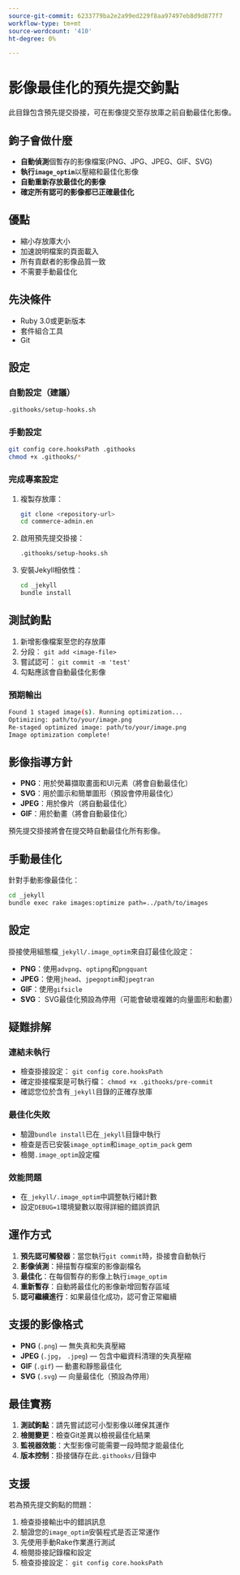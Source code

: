 ```yaml
---
source-git-commit: 6233779ba2e2a99ed229f8aa97497eb8d9d877f7
workflow-type: tm+mt
source-wordcount: '410'
ht-degree: 0%

---
```

# 影像最佳化的預先提交鉤點

此目錄包含預先提交掛接，可在影像提交至存放庫之前自動最佳化影像。

## 鉤子會做什麼

- **自動偵測**&#x200B;個暫存的影像檔案(PNG、JPG、JPEG、GIF、SVG)
- **執行`image_optim`**&#x200B;以壓縮和最佳化影像
- **自動重新存放最佳化的影像**
- **確定所有認可的影像都已正確最佳化**

## 優點

- 縮小存放庫大小
- 加速說明檔案的頁面載入
- 所有貢獻者的影像品質一致
- 不需要手動最佳化

## 先決條件

- Ruby 3.0或更新版本
- 套件組合工具
- Git

## 設定

### 自動設定（建議）

```bash
.githooks/setup-hooks.sh
```

### 手動設定

```bash
git config core.hooksPath .githooks
chmod +x .githooks/*
```

### 完成專案設定

1. 複製存放庫：

   ```bash
   git clone <repository-url>
   cd commerce-admin.en
   ```

2. 啟用預先提交掛接：

   ```bash
   .githooks/setup-hooks.sh
   ```

3. 安裝Jekyll相依性：

   ```bash
   cd _jekyll
   bundle install
   ```

## 測試鉤點

1. 新增影像檔案至您的存放庫
2. 分段： `git add <image-file>`
3. 嘗試認可： `git commit -m 'test'`
4. 勾點應該會自動最佳化影像

### 預期輸出

```bash
Found 1 staged image(s). Running optimization...
Optimizing: path/to/your/image.png
Re-staged optimized image: path/to/your/image.png
Image optimization complete!
```

## 影像指導方針

- **PNG**：用於熒幕擷取畫面和UI元素（將會自動最佳化）
- **SVG**：用於圖示和簡單圖形（預設會停用最佳化）
- **JPEG**：用於像片（將自動最佳化）
- **GIF**：用於動畫（將會自動最佳化）

預先提交掛接將會在提交時自動最佳化所有影像。

## 手動最佳化

針對手動影像最佳化：

```bash
cd _jekyll
bundle exec rake images:optimize path=../path/to/images
```

## 設定

掛接使用組態檔`_jekyll/.image_optim`來自訂最佳化設定：

- **PNG**：使用`advpng`、`optipng`和`pngquant`
- **JPEG**：使用`jhead`、`jpegoptim`和`jpegtran`
- **GIF**：使用`gifsicle`
- **SVG**： SVG最佳化預設為停用（可能會破壞複雜的向量圖形和動畫）

## 疑難排解

### 連結未執行

- 檢查掛接設定： `git config core.hooksPath`
- 確定掛接檔案是可執行檔： `chmod +x .githooks/pre-commit`
- 確認您位於含有`_jekyll`目錄的正確存放庫

### 最佳化失敗

- 驗證`bundle install`已在`_jekyll`目錄中執行
- 檢查是否已安裝`image_optim`和`image_optim_pack` gem
- 檢閱`.image_optim`設定檔

### 效能問題

- 在`_jekyll/.image_optim`中調整執行緒計數
- 設定`DEBUG=1`環境變數以取得詳細的錯誤資訊

## 運作方式

1. **預先認可觸發器**：當您執行`git commit`時，掛接會自動執行
2. **影像偵測**：掃描暫存檔案的影像副檔名
3. **最佳化**：在每個暫存的影像上執行`image_optim`
4. **重新暫存**：自動將最佳化的影像新增回暫存區域
5. **認可繼續進行**：如果最佳化成功，認可會正常繼續

## 支援的影像格式

- **PNG** (`.png`) — 無失真和失真壓縮
- **JPEG** (`.jpg`， `.jpeg`) — 包含中繼資料清理的失真壓縮
- **GIF** (`.gif`) — 動畫和靜態最佳化
- **SVG** (`.svg`) — 向量最佳化（預設為停用）

## 最佳實務

1. **測試鉤點**：請先嘗試認可小型影像以確保其運作
2. **檢閱變更**：檢查Git差異以檢視最佳化結果
3. **監視器效能**：大型影像可能需要一段時間才能最佳化
4. **版本控制**：掛接儲存在此`.githooks/`目錄中

## 支援

若為預先提交鉤點的問題：

1. 檢查掛接輸出中的錯誤訊息
2. 驗證您的`image_optim`安裝程式是否正常運作
3. 先使用手動Rake作業進行測試
4. 檢閱掛接記錄檔和設定
5. 檢查掛接設定： `git config core.hooksPath`
